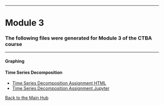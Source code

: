 _ _ _
# Module 3
### The following files were generated for Module 3 of the CTBA course
_ _ _
#### Graphing 


#### Time Series Decomposition
- [Time Series Decomposition Assignment HTML](TimeSeries.HTML)
- [Time Series Decomposition Assignment Jupyter](TimeSeries.ipynb)



[Back to the Main Hub](https://jksmith01.github.io/)
